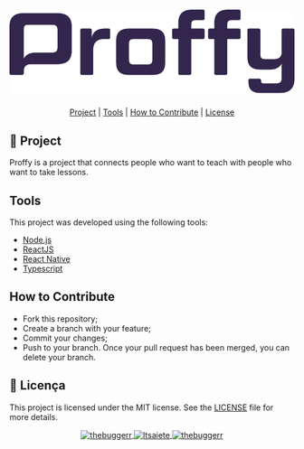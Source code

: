 <h1 align="center">
	<img src="./.github/logo.svg" alt="logo" />
</h1>

<p align="center">
  <a href="#project">Project</a> |
  <a href="#tools">Tools</a> |
  <a href="#how-to-contribute">How to Contribute</a> |
  <a href="#license">License</a>
</p>

## :rocket: Project
Proffy is a project that connects people who want to teach with people who want to take lessons.

## Tools
This project was developed using the following tools:
- [Node.js](https://nodejs.org/en/)
- [ReactJS](https://reactjs.org/)
- [React Native](https://reactnative.dev/)
- [Typescript](https://www.typescriptlang.org/)

## How to Contribute
- Fork this repository;
- Create a branch with your feature;
- Commit your changes;
- Push to your branch.
Once your pull request has been merged, you can delete your branch.

## :memo: Licença
This project is licensed under the MIT license. See the [LICENSE](LICENSE) file for more details.

<p align="center">
  <a href="https://twitter.com/thebuggerr" target="_blank">
    <img align="center" src="https://cdn.jsdelivr.net/npm/simple-icons@5.14.0/icons/twitter.svg" alt="thebuggerr" width="20" height="20" />
  </a>
  <a href="https://www.linkedin.com/in/ltsaiete/" target="_blank">
    <img align="center" src="https://cdn.jsdelivr.net/npm/simple-icons@5.14.0/icons/linkedin.svg" alt="ltsaiete" width="20" height="20" />
  </a>
  <a href="https://instagram.com/thebuggerr/" target="_blank">
    <img align="center" src="https://cdn.jsdelivr.net/npm/simple-icons@5.14.0/icons/instagram.svg" alt="thebuggerr" width="20" height="20" />
  </a>
</p>
